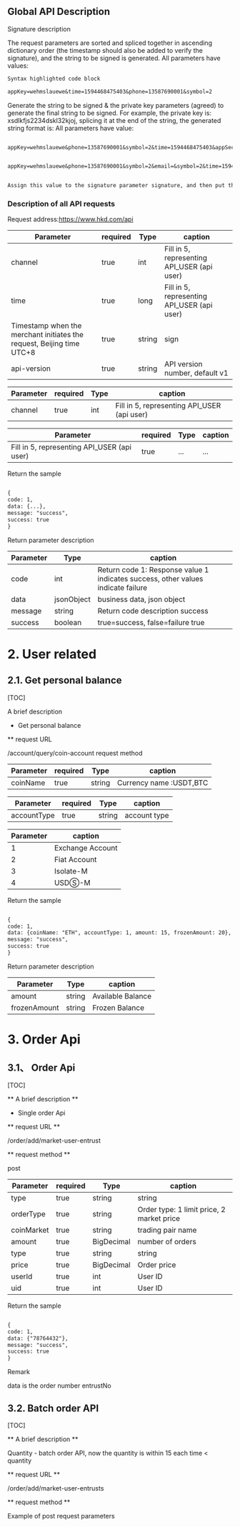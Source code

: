 ## Global API Description

Signature description

The request parameters are sorted and spliced ​​together in ascending dictionary order (the timestamp should also be added to verify the signature), and the string to be signed is generated. All parameters have values:


```markdown
Syntax highlighted code block

appKey=wehmslauewe&time=1594468475403&phone=13587690001&symbol=2

```

Generate the string to be signed & the private key parameters (agreed) to generate the final string to be signed. For example, the private key is: xsdlkfjs2234dskl32kjoj, splicing it at the end of the string, the generated string format is: All parameters have value:

```markdown

appKey=wehmslauewe&phone=13587690001&symbol=2&time=1594468475403&appSecretKey=xsdlkfjs2234dskl32kjoj One or more parameters have no value:

```

```markdown

appKey=wehmslauewe&phone=13587690001&symbol=2&email=&symbol=2&time=1594468475403&appSecretKey=xsdlkfjs2234dskl32kjoj

```

```markdown

Assign this value to the signature parameter signature, and then put the signature in the request header. Note: For the following parameters to sign, please note: please remove the invalid 0 in the incoming parameters, such as coin_amount = 100, please do not pass in 100.00 for signature verification, generate a signature for the parameters according to the signature rules, and compare it with the signature in the request header, If they are consistent, the signature is passed.

```

### Description of all API requests

Request address:https://www.hkd.com/api

Parameter  | required  | Type  | caption
------------- | ------------- | ------------- | -------------
channel  | true  | int  | Fill in 5, representing API_USER (api user)
time  | true  | long  | Fill in 5, representing API_USER (api user)
Timestamp when the merchant initiates the request, Beijing time UTC+8  | true  | string  | sign
api-version  | true  | string  | API version number, default v1

Parameter  | required  | Type  | caption
------------- | ------------- | ------------- | -------------
channel  | true  | int  | Fill in 5, representing API_USER (api user)

Parameter  | required  | Type  | caption
------------- | ------------- | ------------- | -------------
Fill in 5, representing API_USER (api user)  | true  | ...  | ...


Return the sample

```markdown

{
code: 1,
data: {...},
message: "success",
success: true
}

```

Return parameter description

Parameter  | Type | caption
------------- | ------------- | -------------
code  | int | Return code 1: Response value 1 indicates success, other values ​​indicate failure
data  | jsonObject | business data, json object
message  | string | Return code description success
success  | boolean | true=success, false=failure true


# 2. User related

## 2.1. Get personal balance

[TOC]

A brief description

- Get personal balance

** request URL

/account/query/coin-account
request method


Parameter  | required  | Type  | caption
------------- | ------------- | ------------- | -------------
coinName  | true  | string  | Currency name :USDT,BTC

Parameter  | required  | Type  | caption
------------- | ------------- | ------------- | -------------
accountType  | true  | string  | account type


Parameter  | caption
------------- | -------------
1  | Exchange Account
2  | Fiat Account
3  | Isolate-M
4  | USDⓈ-M


Return the sample

```markdown

{
code: 1,
data: {coinName: "ETH", accountType: 1, amount: 15, frozenAmount: 20},
message: "success",
success: true
}

```


Return parameter description

Parameter  | Type  | caption
------------- | ------------- | -------------
amount  | string  | Available Balance
frozenAmount  | string  | Frozen Balance

# 3. Order Api

## 3.1、 Order Api

[TOC]

** A brief description **

- Single order Api

** request URL **

/order/add/market-user-entrust

** request method **

post

Parameter  | required  | Type  | caption
------------- | ------------- | ------------- | -------------
type  | true  | string  | string
orderType  | true  | string  | Order type: 1 limit price, 2 market price
coinMarket  | true  | string  | trading pair name
amount  | true  | BigDecimal  | number of orders
type  | true  | string  | string
price  | true  | BigDecimal  | Order price
userId  | true  | int  | User ID
uid  | true  | int  | User ID

Return the sample

```markdown

{
code: 1,
data: {"78764432"},
message: "success",
success: true
}

```

Remark

data is the order number entrustNo

## 3.2. Batch order API

[TOC]

** A brief description **

Quantity - batch order API, now the quantity is within 15 each time < quantity

** request URL **

/order/add/market-user-entrusts

** request method **

Example of post request parameters